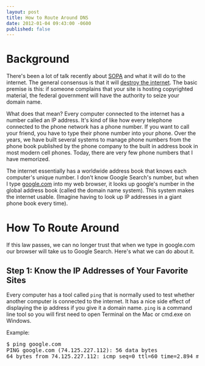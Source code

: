 ```yaml
---
layout: post
title: How to Route Around DNS
date: 2012-01-04 09:43:00 -0600
published: false
---
```


Background
==========

There's been a lot of talk recently about [SOPA][1] and what it will do to the internet. The general consensus is that it will [destroy the internet][2]. The basic premise is this: if someone complains that your site is hosting copyrighted material, the federal government will have the authority to seize your domain name.

What does that mean? Every computer connected to the internet has a number called an IP address. It's kind of like how every telephone connected to the phone network has a phone number. If you want to call your friend, you have to type their phone number into your phone. Over the years, we have built several systems to manage phone numbers from the phone book published by the phone company to the built in address book in most modern cell phones. Today, there are very few phone numbers that I have memorized.

The internet essentially has a worldwide address book that knows each computer's unique number. I don't know Google Search's number, but when I type [google.com](http://google.com) into my web browser, it looks up google's number in the global address book (called the domain name system). This system makes the internet usable. (Imagine having to look up IP addresses in a giant phone book every time).

How To Route Around
===================

If this law passes, we can no longer trust that when we type in google.com our browser will take us to Google Search. Here's what we can do about it.

Step 1: Know the IP Addresses of Your Favorite Sites
----------------------------------------------------
Every computer has a tool called <code>ping</code> that is normally used to test whether another computer is connected to the internet. It has a nice side effect of displaying the ip address if you give it a domain name. <code>ping</code> is a command line tool so you will first need to open Terminal on the Mac or cmd.exe on Windows.

Example:
<pre>
$ ping google.com
PING google.com (74.125.227.112): 56 data bytes
64 bytes from 74.125.227.112: icmp_seq=0 ttl=60 time=2.894 ms
</pre>



[1]: http://en.wikipedia.org/wiki/Stop_Online_Piracy_Act
[2]: http://www.google.com/search?client=safari&rls=en&q=sopa+will+destroy+the+internet&ie=UTF-8&oe=UTF-8
